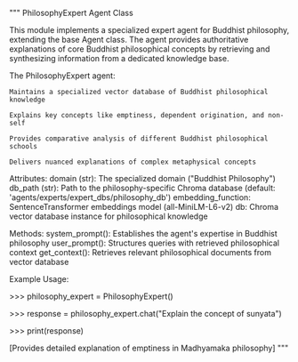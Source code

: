 """
PhilosophyExpert Agent Class

This module implements a specialized expert agent for Buddhist philosophy, extending the base Agent class.
The agent provides authoritative explanations of core Buddhist philosophical concepts by retrieving and
synthesizing information from a dedicated knowledge base.

The PhilosophyExpert agent:

    Maintains a specialized vector database of Buddhist philosophical knowledge

    Explains key concepts like emptiness, dependent origination, and non-self

    Provides comparative analysis of different Buddhist philosophical schools

    Delivers nuanced explanations of complex metaphysical concepts

Attributes:
domain (str): The specialized domain ("Buddhist Philosophy")
db_path (str): Path to the philosophy-specific Chroma database
(default: 'agents/experts/expert_dbs/philosophy_db')
embedding_function: SentenceTransformer embeddings model (all-MiniLM-L6-v2)
db: Chroma vector database instance for philosophical knowledge

Methods:
system_prompt(): Establishes the agent's expertise in Buddhist philosophy
user_prompt(): Structures queries with retrieved philosophical context
get_context(): Retrieves relevant philosophical documents from vector database

Example Usage:

\>>> philosophy_expert = PhilosophyExpert()

\>>> response = philosophy_expert.chat("Explain the concept of sunyata")

\>>> print(response)

[Provides detailed explanation of emptiness in Madhyamaka philosophy]
"""